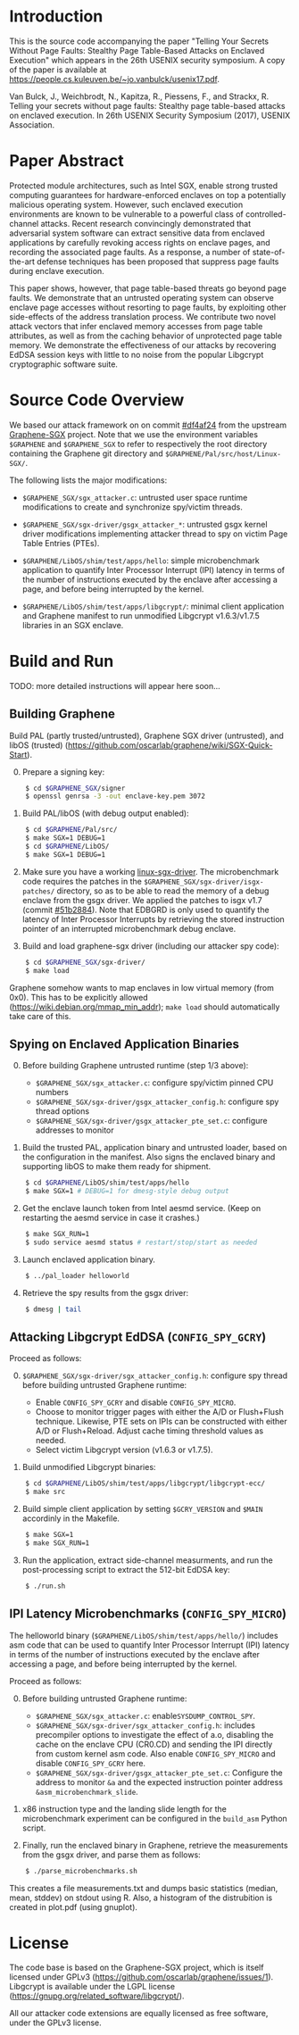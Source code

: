 # Introduction

This is the source code accompanying the paper "Telling Your Secrets Without
Page Faults: Stealthy Page Table-Based Attacks on Enclaved Execution" which
appears in the 26th USENIX security symposium. A copy of the paper is available
at <https://people.cs.kuleuven.be/~jo.vanbulck/usenix17.pdf>.

Van Bulck, J., Weichbrodt, N., Kapitza, R., Piessens, F., and Strackx, R.
Telling your secrets without page faults: Stealthy page table-based attacks on
enclaved execution. In 26th USENIX Security Symposium (2017), USENIX
Association.

# Paper Abstract

Protected module architectures, such as Intel SGX, enable strong trusted
computing guarantees for hardware-enforced enclaves on top a potentially
malicious operating system. However, such enclaved execution environments are
known to be vulnerable to a powerful class of controlled-channel attacks.
Recent research convincingly demonstrated that adversarial system software can
extract sensitive data from enclaved applications by carefully revoking access
rights on enclave pages, and recording the associated page faults. As a
response, a number of state-of-the-art defense techniques has been proposed
that suppress page faults during enclave execution.

This paper shows, however, that page table-based threats go beyond page faults.
We demonstrate that an untrusted operating system can observe enclave page
accesses without resorting to page faults, by exploiting other side-effects of
the address translation process. We contribute two novel attack vectors that
infer enclaved memory accesses from page table attributes, as well as from the
caching behavior of unprotected page table memory. We demonstrate the
effectiveness of our attacks by recovering EdDSA session keys with little to no
noise from the popular Libgcrypt cryptographic software suite.

# Source Code Overview

We based our attack framework on on commit [#df4af24](https://github.com/jovanbulck/sgx-pte/commit/df4af2451dad05914b60ef87445dee219ccc74d1) from the upstream
[Graphene-SGX](https://github.com/oscarlab/graphene) project. Note that we use the environment variables `$GRAPHENE` and `$GRAPHENE_SGX` to refer to respectively the root directory containing the Graphene git directory and `$GRAPHENE/Pal/src/host/Linux-SGX/`.

 The following lists the major modifications:

* `$GRAPHENE_SGX/sgx_attacker.c`: untrusted user space runtime
   modifications to create and synchronize spy/victim threads.

* `$GRAPHENE_SGX/sgx-driver/gsgx_attacker_*`: untrusted gsgx kernel
   driver modifications implementing attacker thread to spy on victim Page
   Table Entries (PTEs).

* `$GRAPHENE/LibOS/shim/test/apps/hello`: simple microbenchmark application to quantify
   Inter Processor Interrupt (IPI) latency in terms of the number of instructions
   executed by the enclave after accessing a page, and before being interrupted
   by the kernel.

* `$GRAPHENE/LibOS/shim/test/apps/libgcrypt/`: minimal client application and Graphene
   manifest to run unmodified Libgcrypt v1.6.3/v1.7.5 libraries in an SGX enclave.

# Build and Run

TODO: more detailed instructions will appear here soon...

## Building Graphene

Build PAL (partly trusted/untrusted), Graphene SGX driver (untrusted), and
libOS (trusted) (<https://github.com/oscarlab/graphene/wiki/SGX-Quick-Start>).


0. Prepare a signing key:

```bash
    $ cd $GRAPHENE_SGX/signer
    $ openssl genrsa -3 -out enclave-key.pem 3072
```

1. Build PAL/libOS (with debug output enabled):

```bash
    $ cd $GRAPHENE/Pal/src/
    $ make SGX=1 DEBUG=1
    $ cd $GRAPHENE/LibOS/
    $ make SGX=1 DEBUG=1
```

2. Make sure you have a working [linux-sgx-driver](<https://github.com/01org/linux-sgx-driver/>).
   The microbenchmark code requires the patches in the
   `$GRAPHENE_SGX/sgx-driver/isgx-patches/` directory,
   so as to be able to read the memory of a debug enclave from the gsgx driver.
   We applied the patches to isgx v1.7 (commit [#51b2884](https://github.com/01org/linux-sgx-driver/commit/51b2884d4c3ac0f7bfa5b46ff529496e360e5ef1)).
   Note that EDBGRD is only used to quantify the latency of Inter Processor Interrupts
   by retrieving the stored instruction pointer of an interrupted
   microbenchmark debug enclave.

3. Build and load graphene-sgx driver (including our attacker spy code):

```bash
    $ cd $GRAPHENE_SGX/sgx-driver/
    $ make load
```

Graphene somehow wants to map enclaves in low virtual memory (from 0x0).
This has to be explicitly allowed (<https://wiki.debian.org/mmap_min_addr>);
`make load` should automatically take care of this.

## Spying on Enclaved Application Binaries

0. Before building Graphene untrusted runtime (step 1/3 above):

   * `$GRAPHENE_SGX/sgx_attacker.c`: configure spy/victim pinned CPU numbers
   * `$GRAPHENE_SGX/sgx-driver/gsgx_attacker_config.h`: configure spy thread options
   * `$GRAPHENE_SGX/sgx-driver/gsgx_attacker_pte_set.c`: configure addresses to monitor

1. Build the trusted PAL, application binary and untrusted loader, based on the
   configuration in the manifest. Also signs the enclaved binary and
   supporting libOS to make them ready for shipment.

```bash
    $ cd $GRAPHENE/LibOS/shim/test/apps/hello
    $ make SGX=1 # DEBUG=1 for dmesg-style debug output
```

2. Get the enclave launch token from Intel aesmd service. (Keep on restarting
   the aesmd service in case it crashes.)

```bash
    $ make SGX_RUN=1
    $ sudo service aesmd status # restart/stop/start as needed
```

3. Launch enclaved application binary.

```bash
    $ ../pal_loader helloworld
```

4. Retrieve the spy results from the gsgx driver:

```bash
    $ dmesg | tail
```

## Attacking Libgcrypt EdDSA (`CONFIG_SPY_GCRY`)

Proceed as follows:

0. `$GRAPHENE_SGX/sgx-driver/sgx_attacker_config.h`: configure spy thread
before building untrusted Graphene runtime:

   * Enable `CONFIG_SPY_GCRY` and disable `CONFIG_SPY_MICRO`.
   * Choose to monitor trigger pages with either the A/D or Flush+Flush technique.
     Likewise, PTE sets on IPIs can be constructed with either A/D or
     Flush+Reload. Adjust cache timing threshold values as needed.
   * Select victim Libgcrypt version (v1.6.3 or v1.7.5).

1. Build unmodified Libgcrypt binaries:

```bash
    $ cd $GRAPHENE/LibOS/shim/test/apps/libgcrypt/libgcrypt-ecc/
    $ make src
```

2. Build simple client application by setting `$GCRY_VERSION` and `$MAIN`
   accordinly in the Makefile.

```bash
    $ make SGX=1
    $ make SGX_RUN=1
```

3. Run the application, extract side-channel measurments, and run the
   post-processing script to extract the 512-bit EdDSA key:

```bash
    $ ./run.sh
```

## IPI Latency Microbenchmarks (`CONFIG_SPY_MICRO`)

The helloworld binary (`$GRAPHENE/LibOS/shim/test/apps/hello/`)
includes asm code that can be used to quantify Inter
Processor Interrupt (IPI) latency in terms of the number of instructions
executed by the enclave after accessing a page, and before being interrupted
by the kernel.

Proceed as follows:

0. Before building untrusted Graphene runtime:

   * `$GRAPHENE_SGX/sgx_attacker.c`: enable`SYSDUMP_CONTROL_SPY`.
   * `$GRAPHENE_SGX/sgx-driver/sgx_attacker_config.h`:
      includes precompiler options to investigate the effect of
      a.o, disabling the cache on the enclave CPU (CR0.CD) and sending the IPI
      directly from custom kernel asm code. Also enable `CONFIG_SPY_MICRO` and
      disable `CONFIG_SPY_GCRY` here.
   * `$GRAPHENE_SGX/sgx-driver/gsgx_attacker_pte_set.c`:
      Configure the address to monitor `&a` and the expected instruction pointer
      address `&asm_microbenchmark_slide`.

1. x86 instruction type and the landing slide length for the microbenchmark
   experiment can be configured in the `build_asm` Python script.

2. Finally, run the enclaved binary in Graphene, retrieve the measurements
   from the gsgx driver, and parse them as follows:

```bash
    $ ./parse_microbenchmarks.sh
```

   This creates a file measurements.txt and dumps basic statistics (median,
   mean, stddev) on stdout using R. Also, a histogram of the distrubition is
   created in plot.pdf (using gnuplot).

# License

The code base is based on the Graphene-SGX project, which is itself licensed
under GPLv3 (<https://github.com/oscarlab/graphene/issues/1>). Libgcrypt is
available under the LGPL license
(<https://gnupg.org/related_software/libgcrypt/>).

All our attacker code extensions are equally licensed as free software, under
the GPLv3 license.
